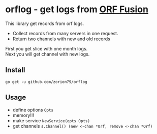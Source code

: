# orflog - get logs from [ORF Fusion](https://vamsoft.com/)

This library get records from orf logs.

- Collect records from many servers in one request.
- Return two channels with new and old records

First you get slice with one month logs.  
Next you will get channel with new logs.

## Install

`go get -u github.com/zorion79/orflog`

## Usage

- define options `Opts`
- memory!!!
- make service `NewService(opts Opts)`
- get channels `s.Channel() (new <-chan *Orf, remove <-chan *Orf)`
